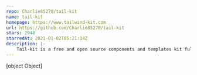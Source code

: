 ```yaml
---
repo: Charlie85270/tail-kit
name: tail-kit
homepage: https://www.tailwind-kit.com
url: https://github.com/Charlie85270/tail-kit
stars: 2948
starredAt: 2021-01-02T05:21:14Z
description: |-
    Tail-kit is a free and open source components and templates kit fully coded with Tailwind css 3.0. 
---
```


[object Object]
